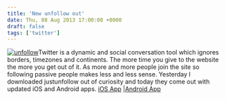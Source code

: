 ```yaml
---
title: 'New unfollow out'
date: Thu, 08 Aug 2013 17:00:08 +0000
draft: false
tags: ['twitter']
---
```


[![unfollow](http://www.main-vision.com/richard/blog/wp-content/uploads/2013/08/unfollow-300x150.jpeg)](http://www.main-vision.com/richard/blog/wp-content/uploads/2013/08/unfollow.jpeg)Twitter is a dynamic and social conversation tool which ignores borders, timezones and continents. The more time you give to the website the more you get out of it. As more and more people join the site so following passive people makes less and less sense. Yesterday I downloaded justunfollow out of curiosity and today they come out with updated iOS and Android apps. [iOS App](https://itunes.apple.com/in/app/justunfollow/id528626975?mt=8) |[Android App](https://play.google.com/store/apps/details?id=com.justunfollow.android&hl=en)